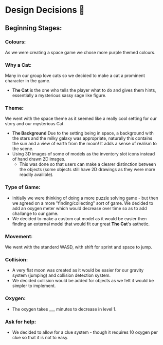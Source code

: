 # Design Decisions :thinking:

## Beginning Stages:

### Colours:
As we were creating a space game we chose more purple themed colours.

### Why a Cat:
Many in our group love cats so we decided to make a cat a prominent character in the game.
- **The Cat** is the one who tells the player what to do and gives them hints, essentially a mysterious sassy sage like figure.

### Theme:
We went with the space theme as it seemed like a really cool setting for our story and our mysterious Cat.
- **The Background** Due to the setting being in space, a background with the stars and the milky galaxy was appropriate, naturally this contains the sun and a view of earth from the moon! It adds a sense of realism to the scene.
- Using 3D images of some of models as the inventory slot icons instead of hand drawn 2D images.
  - This was done so that users can make a clearer distinction between the objects (some objects still have 2D drawings as they were more readily availible).

### Type of Game:
- Initially we were thinking of doing a more puzzle solving game - but then we agreed on a more "finding/collecting" sort of game. We decided to add an oxygen meter which would decrease over time so as to add challange to our game.
- We decided to make a custom cat model as it would be easier then finding an external model that would fit our great **The Cat**'s asthetic.

### Movement:
We went with the standerd WASD, with shift for sprint and space to jump.

### Collision:
- A very flat moon was created as it would be easier for our gravity system (jumping) and collision detection system.
- We decided collision would be added for objects as we felt it would be simpler to implement.

### Oxygen:
- The oxygen takes ___ minutes to decrease in level 1.

### Ask for help:
- We decided to allow for a clue system - though it requires 10 oxygen per clue so that it is not to easy.

